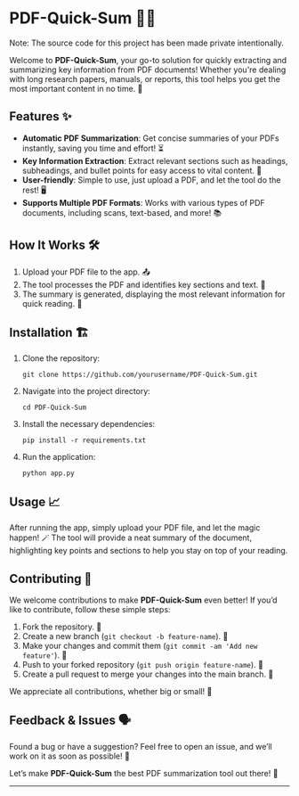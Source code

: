 # PDF-Quick-Sum 🚀📄

Note: The source code for this project has been made private intentionally.

Welcome to **PDF-Quick-Sum**, your go-to solution for quickly extracting and summarizing key information from PDF documents! Whether you're dealing with long research papers, manuals, or reports, this tool helps you get the most important content in no time. 🚀

## Features ✨

- **Automatic PDF Summarization**: Get concise summaries of your PDFs instantly, saving you time and effort! ⏳
- **Key Information Extraction**: Extract relevant sections such as headings, subheadings, and bullet points for easy access to vital content. 🔑
- **User-friendly**: Simple to use, just upload a PDF, and let the tool do the rest! 🖥️
- **Supports Multiple PDF Formats**: Works with various types of PDF documents, including scans, text-based, and more! 📚

## How It Works 🛠️

1. Upload your PDF file to the app. 📤
2. The tool processes the PDF and identifies key sections and text. 🧠
3. The summary is generated, displaying the most relevant information for quick reading. 📝

## Installation 🏗️

1. Clone the repository:
    ```
    git clone https://github.com/yourusername/PDF-Quick-Sum.git
    ```

2. Navigate into the project directory:
    ```
    cd PDF-Quick-Sum
    ```

3. Install the necessary dependencies:
    ```
    pip install -r requirements.txt
    ```

4. Run the application:
    ```
    python app.py
    ```

## Usage 📈

After running the app, simply upload your PDF file, and let the magic happen! 🪄 The tool will provide a neat summary of the document, highlighting key points and sections to help you stay on top of your reading. 

## Contributing 🤝

We welcome contributions to make **PDF-Quick-Sum** even better! If you’d like to contribute, follow these simple steps:

1. Fork the repository. 🍴
2. Create a new branch (`git checkout -b feature-name`). 🌱
3. Make your changes and commit them (`git commit -am 'Add new feature'`). 📝
4. Push to your forked repository (`git push origin feature-name`). 🚀
5. Create a pull request to merge your changes into the main branch. 🔄

We appreciate all contributions, whether big or small! 🙌

## Feedback & Issues 🗣️

Found a bug or have a suggestion? Feel free to open an issue, and we’ll work on it as soon as possible! 💬

Let’s make **PDF-Quick-Sum** the best PDF summarization tool out there! 💪

---
